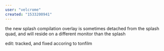 ```yaml
---
user: "velcrome"
created: "1533200941"
---
```


the new splash compilation overlay is sometimes detached from the splash quad, and will reside on a different monitor than the splash

edit: tracked, and fixed accoring to tonfilm
